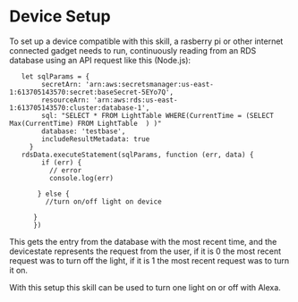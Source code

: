 # Device Setup
To set up a device compatible with this skill, a rasberry pi or other internet connected gadget needs to run, continuously reading from an RDS database using an API request like this (Node.js):
```
   let sqlParams = {
        secretArn: 'arn:aws:secretsmanager:us-east-1:613705143570:secret:baseSecret-5EYo7Q',
        resourceArn: 'arn:aws:rds:us-east-1:613705143570:cluster:database-1',
        sql: "SELECT * FROM LightTable WHERE(CurrentTime = (SELECT Max(CurrentTime) FROM LightTable  ) )"
        database: 'testbase',
        includeResultMetadata: true
     }
   rdsData.executeStatement(sqlParams, function (err, data) {
        if (err) {
          // error
          console.log(err)

       } else {
         //turn on/off light on device

      }
      })
```
This gets the entry from the database with the most recent time, and the devicestate represents the request from the user, if it is 0 the most recent request was to turn off the light, if it is 1 the most recent request was to turn it on.

With this setup this skill can be used to turn one light on or off with Alexa.
